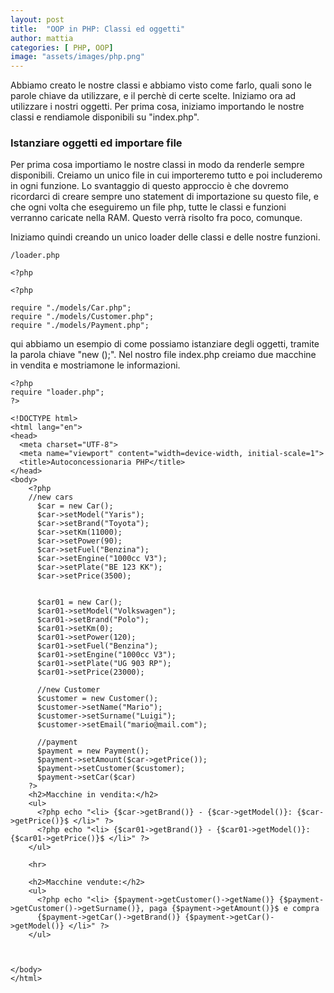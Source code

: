 ```yaml
---
layout: post
title:  "OOP in PHP: Classi ed oggetti"
author: mattia
categories: [ PHP, OOP]
image: "assets/images/php.png"
---
```


Abbiamo creato le nostre classi e abbiamo visto come farlo, quali sono le parole chiave da utilizzare, e il perchè di certe scelte. Iniziamo ora ad utilizzare i nostri oggetti.
Per prima cosa, iniziamo importando le nostre classi e rendiamole disponibili su "index.php".


### Istanziare oggetti ed importare file


Per prima cosa importiamo le nostre classi in modo da renderle sempre disponibili. Creiamo un unico file in cui importeremo tutto e poi includeremo in ogni funzione.
Lo svantaggio di questo approccio è che dovremo ricordarci di creare sempre uno statement di importazione su questo file, e che ogni volta che eseguiremo un file php, tutte le classi e funzioni verranno caricate nella RAM.
Questo verrà risolto fra poco, comunque.

Iniziamo quindi creando un unico loader delle classi e delle nostre funzioni.

```
/loader.php

<?php

<?php

require "./models/Car.php";
require "./models/Customer.php";
require "./models/Payment.php";
```

qui abbiamo un esempio di come possiamo istanziare degli oggetti, tramite la parola chiave "new <nome classe>();". Nel nostro file index.php creiamo due macchine in vendita e mostriamone le informazioni.

```
<?php
require "loader.php";
?>

<!DOCTYPE html>
<html lang="en">
<head>
  <meta charset="UTF-8">
  <meta name="viewport" content="width=device-width, initial-scale=1">
  <title>Autoconcessionaria PHP</title>
</head>
<body>
    <?php
    //new cars
      $car = new Car();
      $car->setModel("Yaris");
      $car->setBrand("Toyota");
      $car->setKm(11000);
      $car->setPower(90);
      $car->setFuel("Benzina");
      $car->setEngine("1000cc V3");
      $car->setPlate("BE 123 KK");
      $car->setPrice(3500);


      $car01 = new Car();
      $car01->setModel("Volkswagen");
      $car01->setBrand("Polo");
      $car01->setKm(0);
      $car01->setPower(120);
      $car01->setFuel("Benzina");
      $car01->setEngine("1000cc V3");
      $car01->setPlate("UG 903 RP");
      $car01->setPrice(23000);

      //new Customer
      $customer = new Customer();
      $customer->setName("Mario");
      $customer->setSurname("Luigi");
      $customer->setEmail("mario@mail.com");

      //payment
      $payment = new Payment();
      $payment->setAmount($car->getPrice());
      $payment->setCustomer($customer);
      $payment->setCar($car)
    ?>
    <h2>Macchine in vendita:</h2>
    <ul>
      <?php echo "<li> {$car->getBrand()} - {$car->getModel()}: {$car->getPrice()}$ </li>" ?>
      <?php echo "<li> {$car01->getBrand()} - {$car01->getModel()}: {$car01->getPrice()}$ </li>" ?>
    </ul>

    <hr>

    <h2>Macchine vendute:</h2>
    <ul>
      <?php echo "<li> {$payment->getCustomer()->getName()} {$payment->getCustomer()->getSurname()}, paga {$payment->getAmount()}$ e compra 
      {$payment->getCar()->getBrand()} {$payment->getCar()->getModel()} </li>" ?>
    </ul>



</body>
</html>
 ```
